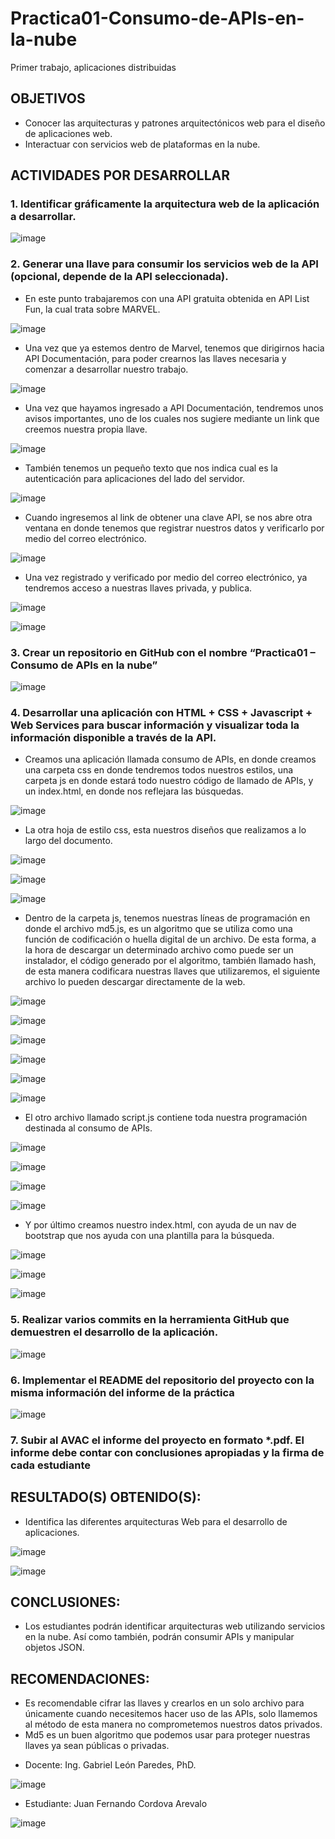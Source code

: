 # Practica01-Consumo-de-APIs-en-la-nube
Primer trabajo, aplicaciones distribuidas

<h2>OBJETIVOS</h2>
<ul>
<li>Conocer las arquitecturas y patrones arquitectónicos web para el diseño de aplicaciones web.</li>
<li>Interactuar con servicios web de plataformas en la nube.</li>
</ul>
<h2>ACTIVIDADES POR DESARROLLAR</h2>
<h3>1.	Identificar gráficamente la arquitectura web de la aplicación a desarrollar.</h3>

![image](https://user-images.githubusercontent.com/56609114/114432477-5a6dcb80-9b86-11eb-995d-6484413b43cd.png)
<h3>2.	Generar una llave para consumir los servicios web de la API (opcional, depende de la API seleccionada).</h3>
<ul><li>En este punto trabajaremos con una API gratuita obtenida en API List Fun, la cual trata sobre MARVEL.</li></ul>

![image](https://user-images.githubusercontent.com/56609114/114432976-e41d9900-9b86-11eb-97cf-67ed47fd3dce.png)


<ul><li>Una vez que ya estemos dentro de Marvel, tenemos que dirigirnos hacia API Documentación, para poder crearnos las llaves necesaria y comenzar a desarrollar nuestro trabajo.</li></ul>

![image](https://user-images.githubusercontent.com/56609114/114433114-0f07ed00-9b87-11eb-8175-b1a469cc69dd.png)

<ul><li>Una vez que hayamos ingresado a API Documentación, tendremos unos avisos importantes, uno de los cuales nos sugiere mediante un link que creemos nuestra propia llave.</li></ul>

![image](https://user-images.githubusercontent.com/56609114/114433219-2fd04280-9b87-11eb-8b35-8c2f0b3c1667.png)

<ul><li>También tenemos un pequeño texto que nos indica cual es la autenticación para aplicaciones del lado del servidor.</li></ul>

![image](https://user-images.githubusercontent.com/56609114/114433329-4e363e00-9b87-11eb-97da-c616cc7caf9a.png)

<ul><li>Cuando ingresemos al link de obtener una clave API, se nos abre otra ventana en donde tenemos que registrar nuestros datos y verificarlo por medio del correo electrónico.</li></ul>

![image](https://user-images.githubusercontent.com/56609114/114433426-6f972a00-9b87-11eb-94d7-bb9cf41e669a.png)

<ul><li>Una vez registrado y verificado por medio del correo electrónico, ya tendremos acceso a nuestras llaves privada, y publica.</li></ul>

![image](https://user-images.githubusercontent.com/56609114/114433659-b2590200-9b87-11eb-9740-d75b1c2f306d.png)

![image](https://user-images.githubusercontent.com/56609114/114433711-bd139700-9b87-11eb-9301-f6147be90142.png)

<h3>3.	Crear un repositorio en GitHub con el nombre “Practica01 – Consumo de APIs en la nube”</h3>

![image](https://user-images.githubusercontent.com/56609114/114433981-15e32f80-9b88-11eb-9803-b3875ca70c0e.png)

<h3>4. Desarrollar una aplicación con HTML + CSS + Javascript + Web Services para buscar información y visualizar toda la información disponible a través de la API.
</h3>

<ul><li>Creamos una aplicación llamada consumo de APIs, en donde creamos una carpeta css en donde tendremos todos nuestros estilos, una carpeta js en donde estará todo nuestro código de llamado de APIs, y un index.html, en donde nos reflejara las búsquedas.</li></ul>

![image](https://user-images.githubusercontent.com/56609114/114434104-3d39fc80-9b88-11eb-9c09-9a3c143efba7.png)

<ul><liDentro de la carpeta css, tenemos dos archivos un archivo llamado ed-grid-min.css, el cual realizara la función automática de organizar bordes márgenes de todo el documento, este archivo nos descargamos de una base de datos de GRID.</li>
<li>La otra hoja de estilo css, esta nuestros diseños que realizamos a lo largo del documento.</li></ul>

![image](https://user-images.githubusercontent.com/56609114/114434249-69ee1400-9b88-11eb-9bdb-09007d166300.png)

![image](https://user-images.githubusercontent.com/56609114/114434272-6f4b5e80-9b88-11eb-8a5f-e16ab0c9f3d8.png)

![image](https://user-images.githubusercontent.com/56609114/114434453-a4f04780-9b88-11eb-8574-1bd2d0809418.png)

<ul><li>Dentro de la carpeta js, tenemos nuestras líneas de programación en donde el archivo md5.js, es un algoritmo que se utiliza como una función de codificación o huella digital de un archivo. De esta forma, a la hora de descargar un determinado archivo como puede ser un instalador, el código generado por el algoritmo, también llamado hash, de esta manera codificara nuestras llaves que utilizaremos, el siguiente archivo lo pueden descargar directamente de la web.</li></ul>

![image](https://user-images.githubusercontent.com/56609114/114434567-c81af700-9b88-11eb-935e-7125ea125f50.png)

![image](https://user-images.githubusercontent.com/56609114/114434611-d36e2280-9b88-11eb-9639-275188094058.png)

![image](https://user-images.githubusercontent.com/56609114/114434680-e5e85c00-9b88-11eb-96f8-d8071ed0fbed.png)

![image](https://user-images.githubusercontent.com/56609114/114434736-f4367800-9b88-11eb-8515-0a7cfbfb99be.png)

![image](https://user-images.githubusercontent.com/56609114/114434766-fdbfe000-9b88-11eb-815f-58c8344d1c3d.png)

![image](https://user-images.githubusercontent.com/56609114/114434797-07494800-9b89-11eb-8870-a550b309ca31.png)

<ul><li>El otro archivo llamado script.js contiene toda nuestra programación destinada al consumo de APIs.</li></ul>

![image](https://user-images.githubusercontent.com/56609114/114434932-3069d880-9b89-11eb-8290-abc661b2e1b6.png)

![image](https://user-images.githubusercontent.com/56609114/114434987-4081b800-9b89-11eb-9ad1-680d5459331b.png)

![image](https://user-images.githubusercontent.com/56609114/114435012-49728980-9b89-11eb-92bd-fc7efde33d8b.png)

![image](https://user-images.githubusercontent.com/56609114/114435030-51322e00-9b89-11eb-94a1-3c9aa2954a0e.png)

<ul><li>Y por último creamos nuestro index.html, con ayuda de un nav de bootstrap que nos ayuda con una plantilla para la búsqueda.</li></ul>

![image](https://user-images.githubusercontent.com/56609114/114435093-65762b00-9b89-11eb-9100-8589894c44bd.png)

![image](https://user-images.githubusercontent.com/56609114/114435127-6dce6600-9b89-11eb-98f9-63c65b5713ef.png)

![image](https://user-images.githubusercontent.com/56609114/114435142-73c44700-9b89-11eb-82dc-e12b4883cd56.png)

<h3>5.	Realizar varios commits en la herramienta GitHub que demuestren el desarrollo de la aplicación.
</h3>

![image](https://user-images.githubusercontent.com/56609114/114435374-b2f29800-9b89-11eb-90e5-467c7c27ca8e.png)

<h3>6. Implementar el README del repositorio del proyecto con la misma información del informe de la práctica
</h3>

![image](https://user-images.githubusercontent.com/56609114/114435608-f77e3380-9b89-11eb-9e3c-b1fd793bf127.png)

<h3>7. Subir al AVAC el informe del proyecto en formato *.pdf. El informe debe contar con conclusiones apropiadas
y la firma de cada estudiante</h3>

<h2>RESULTADO(S) OBTENIDO(S):</h2>

<ul><li>Identifica las diferentes arquitecturas Web para el desarrollo de aplicaciones.</li></ul>

![image](https://user-images.githubusercontent.com/56609114/114435827-3dd39280-9b8a-11eb-96be-3521bd869307.png)

![image](https://user-images.githubusercontent.com/56609114/114435836-4035ec80-9b8a-11eb-9e6b-a66a7847bb88.png)

<h2>CONCLUSIONES:</h2>

<ul><li>Los estudiantes podrán identificar arquitecturas web utilizando servicios en la nube. Así como también, podrán consumir APIs y manipular objetos JSON.</li></ul>

<h2>RECOMENDACIONES:</h2>

<ul>
<li>Es recomendable cifrar las llaves y crearlos en un solo archivo para únicamente cuando necesitemos hacer uso de las APIs, solo llamemos al método de esta manera no comprometemos nuestros datos privados.</li>
<li>Md5 es un buen algoritmo que podemos usar para proteger nuestras llaves ya sean públicas o privadas.</li>
</ul>

<ul><li>Docente: Ing. Gabriel León Paredes, PhD.</li></ul>

![image](https://user-images.githubusercontent.com/56609114/114435995-73787b80-9b8a-11eb-8c08-77c27507f1dd.png)

<ul><li>Estudiante: Juan Fernando Cordova Arevalo</li></ul>

![image](https://user-images.githubusercontent.com/56609114/114436345-d4a04f00-9b8a-11eb-92d1-0c431f2fb892.png)
















